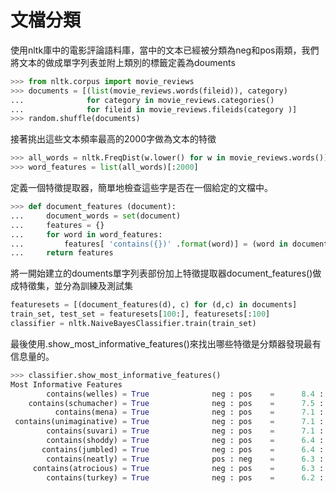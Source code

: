 文檔分類
==
使用nltk庫中的電影評論語料庫，當中的文本已經被分類為neg和pos兩類，我們將文本的做成單字列表並附上類別的標籤定義為douments
```python
>>> from nltk.corpus import movie_reviews
>>> documents = [(list(movie_reviews.words(fileid)), category)
...              for category in movie_reviews.categories()
...              for fileid in movie_reviews.fileids(category )]
>>> random.shuffle(documents)
```

接著挑出這些文本頻率最高的2000字做為文本的特徵
```python
>>> all_words = nltk.FreqDist(w.lower() for w in movie_reviews.words())
>>> word_features = list(all_words)[:2000]
```

定義一個特徵提取器，簡單地檢查這些字是否在一個給定的文檔中。
```python
>>> def document_features (document): 
...     document_words = set(document)
...     features = {}
...     for word in word_features:
...         features[ 'contains({})' .format(word)] = (word in document_words)
...     return features
```
將一開始建立的douments單字列表部份加上特徵提取器document_features()做成特徵集，並分為訓練及測試集
```python
featuresets = [(document_features(d), c) for (d,c) in documents]
train_set, test_set = featuresets[100:], featuresets[:100]
classifier = nltk.NaiveBayesClassifier.train(train_set)
```
最後使用.show_most_informative_features()來找出哪些特徵是分類器發現最有信息量的。
```python
>>> classifier.show_most_informative_features()
Most Informative Features
        contains(welles) = True              neg : pos    =      8.4 : 1.0
    contains(schumacher) = True              neg : pos    =      7.5 : 1.0
          contains(mena) = True              neg : pos    =      7.1 : 1.0
 contains(unimaginative) = True              neg : pos    =      7.1 : 1.0
        contains(suvari) = True              neg : pos    =      7.1 : 1.0
        contains(shoddy) = True              neg : pos    =      6.4 : 1.0
       contains(jumbled) = True              neg : pos    =      6.4 : 1.0
        contains(neatly) = True              pos : neg    =      6.3 : 1.0
     contains(atrocious) = True              neg : pos    =      6.3 : 1.0
        contains(turkey) = True              neg : pos    =      6.2 : 1.0
```

